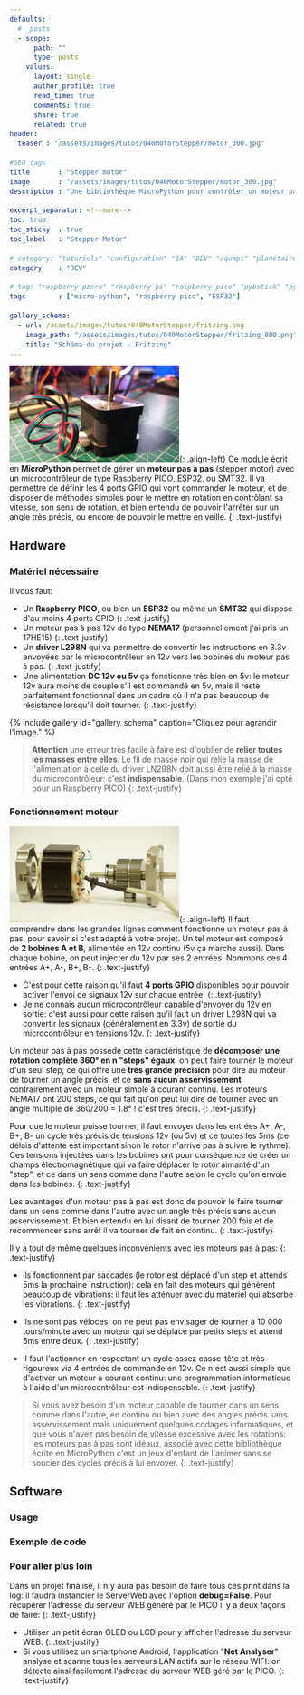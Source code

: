```yaml
---
defaults:
  # _posts
  - scope:
      path: ""
      type: posts
    values:
      layout: single
      author_profile: true
      read_time: true
      comments: true
      share: true
      related: true
header: 
  teaser : "/assets/images/tutos/040MotorStepper/motor_300.jpg"

#SEO tags
title       : "Stepper motor"
image       : "/assets/images/tutos/040MotorStepper/motor_300.jpg"
description : "Une bibliothèque MicroPython pour contrôler un moteur pas à pas - Stepper Motor"

excerpt_separator: <!--more-->
toc: true
toc_sticky  : true
toc_label   : "Stepper Motor"

# category: "tutoriels" "configuration" "IA" "DEV" "aquapi" "planétaire" 
category    : "DEV" 

# tag: "raspberry pzero" "raspberry pi" "raspberry pico" "pybstick" "python3" "micro-python" "électronique"
tags        : ["micro-python", "raspberry pico", "ESP32"]

gallery_schema:
  - url: /assets/images/tutos/040MotorStepper/fritzing.png
    image_path: "/assets/images/tutos/040MotorStepper/fritzing_800.png"
    title: "Schéma du projet - Fritzing"
---
```


![Stepper](/assets/images/tutos/040MotorStepper/motor_300.jpg){: .align-left}
Ce [module](https://github.com/papsdroidfr/MotorStepper) écrit en **MicroPython** permet de gérer un **moteur pas à pas** (stepper motor) avec un microcontrôleur de type Raspberry PICO, ESP32, ou SMT32. Il va permettre de définir les 4 ports GPIO qui vont commander le moteur, et de disposer de méthodes simples pour le mettre en rotation en contrôlant sa vitesse, son sens de rotation, et bien entendu de pouvoir l'arrêter sur un angle très précis, ou encore de pouvoir le mettre en veille.
{: .text-justify}

## Hardware

### Matériel nécessaire

Il vous faut:

- Un **Raspberry PICO**, ou bien un **ESP32** ou même un **SMT32** qui dispose d'au moins 4 ports GPIO
{: .text-justify}
- Un moteur pas à pas 12v de type **NEMA17** (personnellement j'ai pris un 17HE15)
{: .text-justify}
- Un **driver L298N** qui va permettre de convertir les instructions en 3.3v envoyées par le microcontrôleur en 12v vers les bobines du moteur pas à pas.
{: .text-justify}
- Une alimentation **DC 12v ou 5v**  ça fonctionne très bien en 5v: le moteur 12v aura moins de couple s'il est commandé en 5v, mais il reste parfaitement fonctionnel dans un cadre où il n'a pas beaucoup de résistance lorsqu'il doit tourner.
{: .text-justify}

{% include gallery id="gallery_schema" caption="Cliquez pour agrandir l'image." %}

> **Attention** une erreur très facile à faire est d'oublier de **relier toutes les masses entre elles**. Le fil de masse noir qui relie la masse de l'alimentation à celle du driver LN298N doit aussi être relié à la masse du microcontrôleur: c'est **indispensable**. (Dans mon exemple j'ai opté pour un Raspberry PICO)
{: .text-justify}

### Fonctionnement moteur

![Stepper](/assets/images/tutos/040MotorStepper/stepper_motor_300.jpg){: .align-left}
Il faut comprendre dans les grandes lignes comment fonctionne un moteur pas à pas, pour savoir si c'est adapté à votre projet. Un tel moteur est composé de **2 bobines A et B**, alimentée en 12v continu (5v ça marche aussi). Dans chaque bobine, on peut injecter du 12v par ses 2 entrées. Nommons ces 4 entrées A+, A-, B+, B-.
{: .text-justify}

- C'est pour cette raison qu'il faut **4 ports GPIO** disponibles pour pouvoir activer l'envoi de signaux 12v sur chaque entrée.
{: .text-justify}
- Je ne connais aucun microcontrôleur capable d'envoyer du 12v en sortie: c'est aussi pour cette raison qu'il faut un driver L298N qui va convertir les signaux (généralement en 3.3v) de sortie du microcontrôleur en tensions 12v.
{: .text-justify}

Un moteur pas à pas possède cette caractéristique de **décomposer une rotation complète 360° en n "steps" égaux**: on peut faire tourner le moteur d'un seul step, ce qui offre une **très grande précision** pour dire au moteur de tourner un angle précis, et ce **sans aucun asservissement** contrairement avec un moteur simple à courant continu. Les moteurs NEMA17 ont 200 steps, ce qui fait qu'on peut lui dire de tourner avec un angle multiple de 360/200 = 1.8° ! c'est très précis.
{: .text-justify}

Pour que le moteur puisse tourner, il faut envoyer dans les entrées A+, A-, B+, B- un cycle très précis de tensions 12v (ou 5v) et ce toutes les 5ms (ce délais d'attente est important sinon le rotor n'arrive pas à suivre le rythme). Ces tensions injectées dans les bobines ont pour conséquence de créer un champs électromagnétique qui va faire déplacer le rotor aimanté d'un "step", et ce dans un sens comme dans l'autre selon le cycle qu'on envoie dans les bobines.
{: .text-justify}

Les avantages d'un moteur pas à pas est donc de pouvoir le faire tourner dans un sens comme dans l'autre avec un angle très précis sans aucun asservissement. Et bien entendu en lui disant de tourner 200 fois et de recommencer sans arrêt il va tourner de fait en continu.
{: .text-justify}

Il y a tout de même quelques inconvénients avec les moteurs pas à pas:
{: .text-justify}

- ils fonctionnent par saccades (le rotor est déplacé d'un step et attends 5ms la prochaine instruction): cela en fait des moteurs qui génèrent beaucoup de vibrations: il faut les atténuer avec du matériel qui absorbe les vibrations.
{: .text-justify}

- Ils ne sont pas véloces: on ne peut pas envisager de tourner à 10 000 tours/minute avec un moteur qui se déplace par petits steps et attend 5ms entre deux.
{: .text-justify}

- Il faut l'actionner en respectant un cycle assez casse-tête et très rigoureux via 4 entrées de commande en 12v. Ce n'est aussi simple que d'activer un moteur à courant continu: une programmation informatique à l'aide d'un microcontrôleur est indispensable.
{: .text-justify}

> Si vous avez besoin d'un moteur capable de tourner dans un sens comme dans l'autre, en continu ou bien avec des angles précis sans asservissement mais uniquement quelques codages informatiques, et que vous n'avez pas besoin de vitesse excessive avec les rotations: les moteurs pas à pas sont idéaux, associé avec cette bibliothèque écrite en MicroPython c'est un jeux d'enfant de l'animer sans se soucier des cycles précis à lui envoyer.
{: .text-justify}

## Software


### Usage



### Exemple de code


### Pour aller plus loin

Dans un projet finalisé, il n'y aura pas besoin de faire tous ces print dans la log: il faudra instancier le ServerWeb avec l'option **debug=False**. Pour récupérer l'adresse du serveur WEB généré par le PICO il y a deux façons de faire:
{: .text-justify}

- Utiliser un petit écran OLED ou LCD pour y afficher l'adresse du serveur WEB.
{: .text-justify}
- Si vous utilisez un smartphone Android, l'application "**Net Analyser**" analyse et scanne tous les serveurs LAN actifs sur le réseau WIFI: on détecte ainsi facilement l'adresse du serveur WEB géré par le PICO.
{: .text-justify}